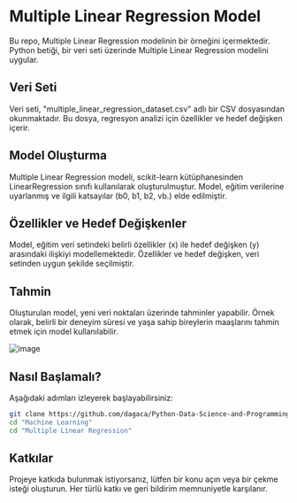 # Multiple Linear Regression Model

Bu repo, Multiple Linear Regression modelinin bir örneğini içermektedir. Python betiği, bir veri seti üzerinde Multiple Linear Regression modelini uygular.



## Veri Seti
Veri seti, "multiple_linear_regression_dataset.csv" adlı bir CSV dosyasından okunmaktadır. Bu dosya, regresyon analizi için özellikler ve hedef değişken içerir.



## Model Oluşturma
Multiple Linear Regression modeli, scikit-learn kütüphanesinden LinearRegression sınıfı kullanılarak oluşturulmuştur. Model, eğitim verilerine uyarlanmış ve ilgili katsayılar (b0, b1, b2, vb.) elde edilmiştir.



## Özellikler ve Hedef Değişkenler
Model, eğitim veri setindeki belirli özellikler (x) ile hedef değişken (y) arasındaki ilişkiyi modellemektedir. Özellikler ve hedef değişken, veri setinden uygun şekilde seçilmiştir.



## Tahmin
Oluşturulan model, yeni veri noktaları üzerinde tahminler yapabilir. Örnek olarak, belirli bir deneyim süresi ve yaşa sahip bireylerin maaşlarını tahmin etmek için model kullanılabilir.



![image](https://github.com/dagaca/Python-Data-Science-and-Programming/assets/80363244/55aeb834-9623-4aeb-820b-3d2a0a74cac3)



## Nasıl Başlamalı?
Aşağıdaki adımları izleyerek başlayabilirsiniz:

```bash
git clone https://github.com/dagaca/Python-Data-Science-and-Programming.git
cd "Machine Learning"
cd "Multiple Linear Regression"
```


## Katkılar
Projeye katkıda bulunmak istiyorsanız, lütfen bir konu açın veya bir çekme isteği oluşturun. Her türlü katkı ve geri bildirim memnuniyetle karşılanır.
